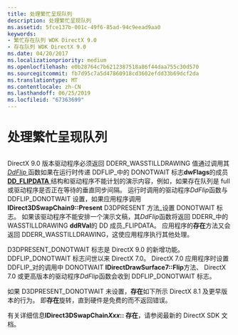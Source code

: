 ```yaml
---
title: 处理繁忙呈现队列
description: 处理繁忙呈现队列
ms.assetid: 5fce137b-001c-49f6-85ad-94c9eead9aa0
keywords:
- 繁忙存在队列 WDK DirectX 9.0
- 存在队列 WDK DirectX 9.0
ms.date: 04/20/2017
ms.localizationpriority: medium
ms.openlocfilehash: e0b28764c7b6212387518a86f44daa755c30d570
ms.sourcegitcommit: fb7d95c7a5d47860918cd3602efdd33b69dcf2da
ms.translationtype: MT
ms.contentlocale: zh-CN
ms.lasthandoff: 06/25/2019
ms.locfileid: "67363699"
---
```

# <a name="processing-with-busy-present-queues"></a>处理繁忙呈现队列


## <span id="ddk_processing_with_busy_present_queues_gg"></span><span id="DDK_PROCESSING_WITH_BUSY_PRESENT_QUEUES_GG"></span>


DirectX 9.0 版本驱动程序必须返回 DDERR\_WASSTILLDRAWING 值通过调用其[ *DdFlip* ](https://docs.microsoft.com/windows/desktop/api/ddrawint/nc-ddrawint-pdd_surfcb_flip)函数如果在运行时传递 DDFLIP\_中的 DONOTWAIT 标志**dwFlags**的成员[ **DD\_FLIPDATA** ](https://docs.microsoft.com/windows/desktop/api/ddrawint/ns-ddrawint-_dd_flipdata)结构和驱动程序不能计划的演示内容，例如，如果存在队列是 full 或驱动程序是否正在等待的垂直同步间隔。 运行时调用的驱动程序*DdFlip*函数与 DDFLIP\_DONOTWAIT 设置，如果应用程序调用**IDirect3DSwapChain9::Present** D3DPRESENT 方法\_设置 DONOTWAIT 标志。 如果该驱动程序不能安排一个演示文稿，其*DdFlip*函数将返回 DDERR\_中的 WASSTILLDRAWING **ddRVal**的 DD 成员\_FLIPDATA。 应用程序的**存在**方法又会返回 DDERR\_WASSTILLDRAWING，这使应用程序执行其他处理。

D3DPRESENT\_DONOTWAIT 标志是 DirectX 9.0 的新增功能。 DDFLIP\_DONOTWAIT 标志问世以来 DirectX 7.0。 DirectX 7.0 应用程序时设置 DDFLIP\_对的调用中 DONOTWAIT **IDirectDrawSurface7::Flip**方法、 DirectX 7.0 或更高版本的驱动程序*DdFlip*函数会收到 DDFLIP\_DONOTWAIT 标志。

如果 D3DPRESENT\_DONOTWAIT 未设置，**存在**如下所示 DirectX 8.1 及更早版本的行为。 即**存在**旋转，直到硬件是免费的而不返回错误。

有关详细信息**IDirect3DSwapChain*Xxx*:: 存在**，请参阅最新的 DirectX SDK 文档。

 

 





